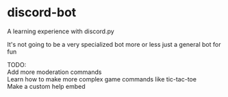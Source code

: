 # discord-bot
A learning experience with discord.py

It's not going to be a very specialized bot more or less just a general bot for fun

TODO:  
Add more moderation commands  
Learn how to make more complex game commands like tic-tac-toe  
Make a custom help embed
